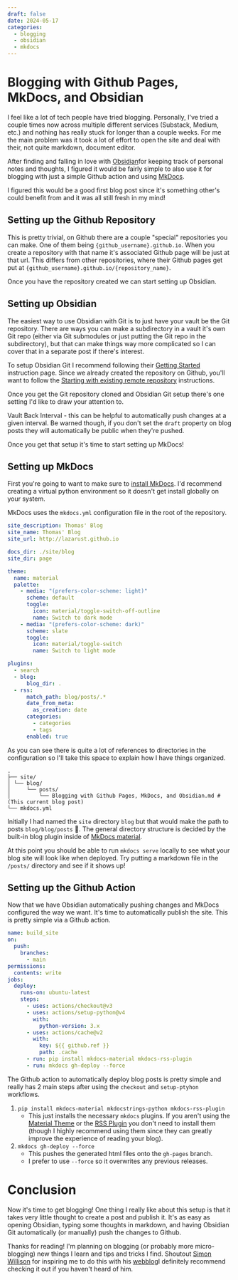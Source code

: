 ```yaml
---
draft: false
date: 2024-05-17
categories:
  - blogging
  - obsidian
  - mkdocs
---
```

# Blogging with Github Pages, MkDocs, and Obsidian
I feel like a lot of tech people have tried blogging. Personally, I've tried a couple times now across multiple different services (Substack, Medium, etc.) and nothing has really stuck for longer than a couple weeks. For me the main problem was it took a lot of effort to open the site and deal with their, not quite markdown, document editor. 

After finding and falling in love with [Obsidian](https://obsidian.md/)for keeping track of personal notes and thoughts, I figured it would be fairly simple to also use it for blogging with just a simple Github action and using [MkDocs](https://www.mkdocs.org/).

I figured this would be a good first blog post since it's something other's could benefit from and it was all still fresh in my mind! 

<!-- more -->

## Setting up the Github Repository
This is pretty trivial, on Github there are a couple "special" repositories you can make. One of them being `{github_username}.github.io`. When you create a repository with that name it's associated Github page will be just at that url. This differs from other repositories, where their Github pages get put at `{github_username}.github.io/{repository_name}`. 

Once you have the repository created we can start setting up Obsidian. 

## Setting up Obsidian
The easiest way to use Obsidian with Git is to just have your vault be the Git repository. There are ways you can make a subdirectory in a vault it's own Git repo (either via Git submodules or just putting the Git repo in the subdirectory), but that can make things way more complicated so I can cover that in a separate post if there's interest. 

To setup Obsidian Git I recommend following their [Getting Started](https://publish.obsidian.md/git-doc/Getting+Started) instruction page. Since we already created the repository on Github, you'll want to follow the [Starting with existing remote repository](https://publish.obsidian.md/git-doc/Getting+Started#Start+with+existing+remote+repository) instructions. 

Once you get the Git repository cloned and Obsidian Git setup there's one setting I'd like to draw your attention to. 

Vault Back Interval - this can be helpful to automatically push changes at a given interval. Be warned though, if you don't set the `draft` property on blog posts they will automatically be public when they're pushed. 

Once you get that setup it's time to start setting up MkDocs!

## Setting up MkDocs
First you're going to want to make sure to [install MkDocs](https://www.mkdocs.org/user-guide/installation/). I'd recommend creating a virtual python environment so it doesn't get install globally on your system. 

MkDocs uses the `mkdocs.yml` configuration file in the root of the repository.

```yml
site_description: Thomas' Blog
site_name: Thomas' Blog
site_url: http://lazarust.github.io

docs_dir: ./site/blog
site_dir: page

theme:
  name: material
  palette:
    - media: "(prefers-color-scheme: light)"
      scheme: default
      toggle:
        icon: material/toggle-switch-off-outline
        name: Switch to dark mode
    - media: "(prefers-color-scheme: dark)"
      scheme: slate
      toggle:
        icon: material/toggle-switch
        name: Switch to light mode

plugins:
  - search
  - blog:
      blog_dir: .
  - rss:
      match_path: blog/posts/.*
      date_from_meta:
        as_creation: date
      categories:
        - categories
        - tags
      enabled: true
```

As you can see there is quite a lot of references to directories in the configuration so I'll take this space to explain how I have things organized. 

```
. 
├── site/ 
│ └── blog/ 
│     └── posts/ 
│         └── Blogging with Github Pages, MkDocs, and Obsidian.md #(This current blog post) 
└── mkdocs.yml
```

Initially I had named the `site` directory `blog` but that would make the path to posts `blog/blog/posts` 🤮. The general directory structure is decided by the built-in blog plugin inside of [MkDocs material](https://squidfunk.github.io/mkdocs-material/plugins/blog/).

At this point you should be able to run `mkdocs serve` locally to see what your blog site will look like when deployed. Try putting a markdown file in the `/posts/` directory and see if it shows up! 

## Setting up the Github Action
Now that we have Obsidian automatically pushing changes and MkDocs configured the way we want. It's time to automatically publish the site. This is pretty simple via a Github action. 

```yml
name: build_site
on:
  push:
    branches:
      - main
permissions:
  contents: write
jobs:
  deploy:
    runs-on: ubuntu-latest
    steps:
      - uses: actions/checkout@v3
      - uses: actions/setup-python@v4
        with:
          python-version: 3.x
      - uses: actions/cache@v2
        with:
          key: ${{ github.ref }}
          path: .cache
      - run: pip install mkdocs-material mkdocs-rss-plugin
      - run: mkdocs gh-deploy --force
```

The Github action to automatically deploy blog posts is pretty simple and really has 2 main steps after using the `checkout` and `setup-ptyhon` workflows. 
1. `pip install mkdocs-material mkdocstrings-python mkdocs-rss-plugin`
	- This just installs the necessary `mkdocs` plugins. If you aren't using the [Material Theme](https://squidfunk.github.io/mkdocs-material/) or the [RSS Plugin](https://guts.github.io/mkdocs-rss-plugin/) you don't need to install them (though I highly recommend using them since they can greatly improve the experience of reading your blog).
2. `mkdocs gh-deploy --force`
	- This pushes the generated html files onto the `gh-pages` branch. 
	- I prefer to use `--force` so it overwrites any previous releases.

# Conclusion
Now it's time to get blogging! One thing I really like about this setup is that it takes very little thought to create a post and publish it. It's as easy as opening Obsidian, typing some thoughts in markdown, and having Obsidian Git automatically (or manually) push the changes to Github. 


Thanks for reading! I'm planning on blogging (or probably more micro-blogging) new things I learn and tips and tricks I find. Shoutout [Simon Willison](https://x.com/simonw/) for inspiring me to do this with his [webblog](https://simonwillison.net/)I definitely recommend checking it out if you haven't heard of him.
